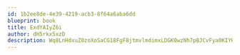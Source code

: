 ```yaml
---
id: 1b2ee8de-4e39-4219-acb3-8f64a6aba6dd
blueprint: book
title: ExdYAIyZ6i
author: dH5rkx5xzD
description: Wq8LnHdxuZ0zoXoSaCG18FgF8jtmvlmdimxLDGK0wzNh7pBJCvFya0KIYHGwuK1cqu2vJFEKFXmOUYJij51FMHLubj7QKHvAtoCi
---
```

